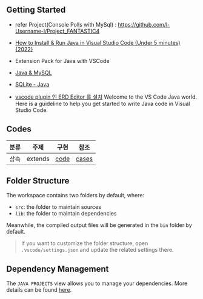 ## Getting Started

- refer Project(Console Polls with MySql) : https://github.com/l-Username-l/Project_FANTASTIC4

- [How to Install & Run Java in Visual Studio Code (Under 5 minutes) {2022}](https://youtu.be/fbyobdxDQno)
- Extension Pack for Java with VSCode
- [Java & MySQL](https://www.tutorialspoint.com/java_mysql/java_mysql_environment.htm)
- [SQLite - Java](https://www.tutorialspoint.com/sqlite/sqlite_java.htm)
- [vscode plugin 인 ERD Editor 를 설치](https://www.steemcoinpan.com/hive-101145/@wonsama/table)
  Welcome to the VS Code Java world. Here is a guideline to help you get started to write Java code in Visual Studio Code.

## Codes

| 분류 | 주제    | 구현                        | 참조                                      |
| ---- | ------- | --------------------------- | ----------------------------------------- |
| 상속 | extends | [code](./src/inheritances/) | [cases](./src/cases/inheritance_Vehicle/) |

## Folder Structure

The workspace contains two folders by default, where:

- `src`: the folder to maintain sources
- `lib`: the folder to maintain dependencies

Meanwhile, the compiled output files will be generated in the `bin` folder by default.

> If you want to customize the folder structure, open `.vscode/settings.json` and update the related settings there.

## Dependency Management

The `JAVA PROJECTS` view allows you to manage your dependencies. More details can be found [here](https://github.com/microsoft/vscode-java-dependency#manage-dependencies).
